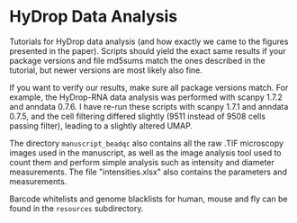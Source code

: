 # HyDrop Data Analysis
Tutorials for HyDrop data analysis (and how exactly we came to the figures presented in the paper). Scripts should yield the exact same results if your package versions and file md5sums match the ones described in the tutorial, but newer versions are most likely also fine.

If you want to verify our results, make sure all package versions match. For example, the HyDrop-RNA data analysis was performed with scanpy 1.7.2 and anndata 0.7.6. I have re-run these scripts with scanpy 1.7.1 and anndata 0.7.5, and the cell filtering differed slightly (9511 instead of 9508 cells passing filter), leading to a slightly altered UMAP.

The directory `manuscript_beadqc` also contains all the raw .TIF microscopy images used in the manuscript, as well as the image analysis tool used to count them and perform simple analysis such as intensity and diameter measurements. The file "intensities.xlsx" also contains the parameters and measurements.

Barcode whitelists and genome blacklists for human, mouse and fly can be found in the `resources` subdirectory.
